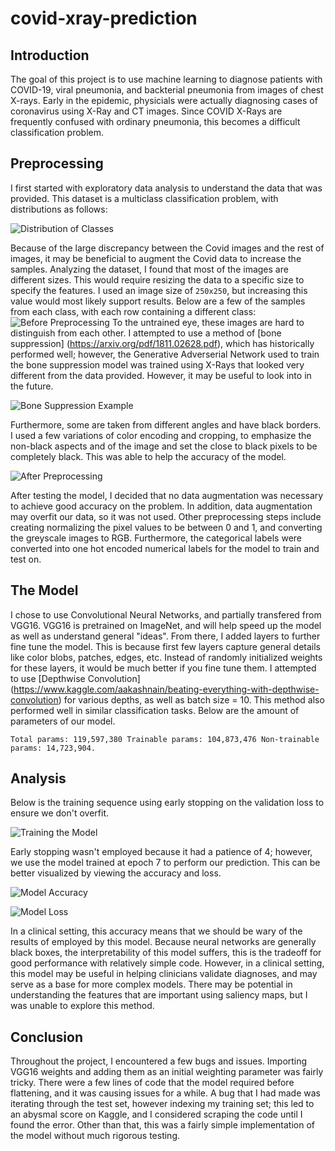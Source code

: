 # covid-xray-prediction
Introduction
- 
The goal of this project is to use machine learning to diagnose patients with COVID-19, viral pneumonia, and backterial pneumonia from images of chest X-rays. Early in the epidemic, physicials were actually diagnosing cases of coronavirus using X-Ray and CT images. Since COVID X-Rays are frequently confused with ordinary pneumonia, this becomes a difficult classification problem. 

Preprocessing
-
I first started with exploratory data analysis to understand the data that was provided. This dataset is a multiclass classification problem, with distributions as follows: 

![Distribution of Classes](/images/classes.png)

Because of the large discrepancy between the Covid images and the rest of images, it may be beneficial to augment the Covid data to increase the samples. Analyzing the dataset, I found that most of the images are different sizes. This would require resizing the data to a specific size to specify the features. I used an image size of `250x250`, but increasing this value would most likely support results. Below are a few of the samples from each class, with each row containing a different class:
![Before Preprocessing](/images/before_pre.png)
To the untrained eye, these images are hard to distinguish from each other. I attempted to use a method of [bone suppression] (https://arxiv.org/pdf/1811.02628.pdf), which has historically performed well; however, the Generative Adverserial Network used to train the bone suppression model was trained using X-Rays that looked very different from the data provided. However, it may be useful to look into in the future.

![Bone Suppression Example](/images/bone_sup.png)

Furthermore, some are taken from different angles and have black borders. I used a few variations of color encoding and cropping, to emphasize the non-black aspects and of the image and set the close to black pixels to be completely black. This was able to help the accuracy of the model. 

![After Preprocessing](/images/before_pre.png)

After testing the model, I decided that no data augmentation was necessary to achieve good accuracy on the problem. In addition, data augmentation may overfit our data, so it was not used. Other preprocessing steps include creating normalizing the pixel values to be between $0$ and $1$, and converting the greyscale images to RGB. Furthermore, the categorical labels were converted into one hot encoded numerical labels for the model to train and test on. 

The Model
-
I chose to use Convolutional Neural Networks, and partially transfered from VGG16. VGG16 is pretrained on ImageNet, and will help speed up the model as well as understand general "ideas". From there, I added layers to further fine tune the model.  This is because first few layers capture general details like color blobs, patches, edges, etc. Instead of randomly initialized weights for these layers, it would be much better if you fine tune them. I attempted to use [Depthwise Convolution] (https://www.kaggle.com/aakashnain/beating-everything-with-depthwise-convolution) for various depths, as well as batch size = 10. This method also performed well in similar classification tasks. Below are the amount of parameters of our model. 

`Total params: 119,597,380
Trainable params: 104,873,476
Non-trainable params: 14,723,904. `

Analysis
-
Below is the training sequence using early stopping on the validation loss to ensure we don't overfit.

![Training the Model](/images/epoch.png)

Early stopping wasn't employed because it had a patience of 4; however, we use the model trained at epoch $7$ to perform our prediction. This can be better visualized by viewing the accuracy and loss. 

![Model Accuracy](/images/model_acc.png)

![Model Loss](/images/model_loss.png)

In a clinical setting, this accuracy means that we should be wary of the results of employed by this model. Because neural networks are generally black boxes, the interpretability of this model suffers, this is the tradeoff for good performance with relatively simple code. However, in a clinical setting, this model may be useful in helping clinicians validate diagnoses, and may serve as a base for more complex models. There may be potential in understanding the features that are important using saliency maps, but I was unable to explore this method. 


Conclusion
-
Throughout the project, I encountered a few bugs and issues. Importing VGG16 weights and adding them as an initial weighting parameter was fairly tricky. There were a few lines of code that the model required before flattening, and it was causing issues for a while. A bug that I had made was iterating through the test set, however indexing my training set; this led to an abysmal score on Kaggle, and I considered scraping the code until I found the error. Other than that, this was a fairly simple implementation of the model without much rigorous testing. 
